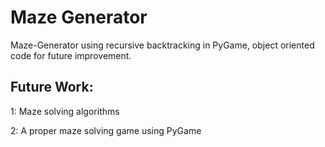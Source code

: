 
# Maze Generator

Maze-Generator using recursive backtracking in PyGame, object oriented code for future improvement.

## Future Work:

1: Maze solving algorithms

2: A proper maze solving game using PyGame
